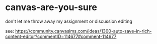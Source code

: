 # canvas-are-you-sure
don't let me throw away my assignment or discussion editing

see: https://community.canvaslms.com/ideas/1300-auto-save-in-rich-content-editor?commentID=114677#comment-114677
